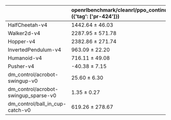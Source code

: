 |                                      | openrlbenchmark/cleanrl/ppo_continuous_action ({'tag': ['pr-424']})   |
|:-------------------------------------|:----------------------------------------------------------------------|
| HalfCheetah-v4                       | 1442.64 ± 46.03                                                       |
| Walker2d-v4                          | 2287.95 ± 571.78                                                      |
| Hopper-v4                            | 2382.86 ± 271.74                                                      |
| InvertedPendulum-v4                  | 963.09 ± 22.20                                                        |
| Humanoid-v4                          | 716.11 ± 49.08                                                        |
| Pusher-v4                            | -40.38 ± 7.15                                                         |
| dm_control/acrobot-swingup-v0        | 25.60 ± 6.30                                                          |
| dm_control/acrobot-swingup_sparse-v0 | 1.35 ± 0.27                                                           |
| dm_control/ball_in_cup-catch-v0      | 619.26 ± 278.67                                                       |